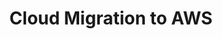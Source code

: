 ---
title: Cloud Migration to AWS
ExternalLink: https://cdn2.hubspot.net/hubfs/732832/Case%20Study%20-%20Cloud%20Migration%20to%20AWS.pdf
resources:
- name: "thumbnail"
  src: "aws_square.png"
description:
keywords:
tags:
---
